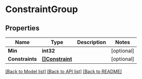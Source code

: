 # ConstraintGroup

## Properties

Name | Type | Description | Notes
------------ | ------------- | ------------- | -------------
**Min** | **int32** |  | [optional] 
**Constraints** | [**[]Constraint**](Constraint.md) |  | [optional] 

[[Back to Model list]](../README.md#documentation-for-models) [[Back to API list]](../README.md#documentation-for-api-endpoints) [[Back to README]](../README.md)


